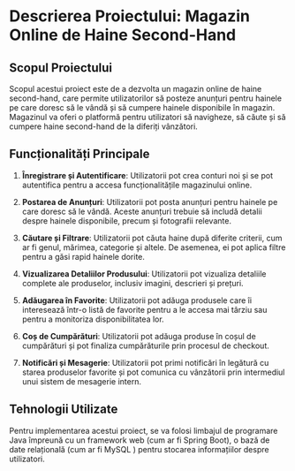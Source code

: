 # Descrierea Proiectului: Magazin Online de Haine Second-Hand

## Scopul Proiectului
Scopul acestui proiect este de a dezvolta un magazin online de haine second-hand, care permite utilizatorilor să posteze anunțuri pentru hainele pe care doresc să le vândă și să cumpere hainele disponibile în magazin. Magazinul va oferi o platformă pentru utilizatori să navigheze, să căute și să cumpere haine second-hand de la diferiți vânzători.

## Funcționalități Principale
1. **Înregistrare și Autentificare**: Utilizatorii pot crea conturi noi și se pot autentifica pentru a accesa funcționalitățile magazinului online.
   
2. **Postarea de Anunțuri**: Utilizatorii pot posta anunțuri pentru hainele pe care doresc să le vândă. Aceste anunțuri trebuie să includă detalii despre hainele disponibile, precum și fotografii relevante.

3. **Căutare și Filtrare**: Utilizatorii pot căuta haine după diferite criterii, cum ar fi genul, mărimea, categorie și altele. De asemenea, ei pot aplica filtre pentru a găsi rapid hainele dorite.

4. **Vizualizarea Detaliilor Produsului**: Utilizatorii pot vizualiza detaliile complete ale produselor, inclusiv imagini, descrieri și prețuri.

5. **Adăugarea în Favorite**: Utilizatorii pot adăuga produsele care îi interesează într-o listă de favorite pentru a le accesa mai târziu sau pentru a monitoriza disponibilitatea lor.

6. **Coș de Cumpărături**: Utilizatorii pot adăuga produse în coșul de cumpărături și pot finaliza cumpărăturile prin procesul de checkout.


7. **Notificări și Mesagerie**: Utilizatorii pot primi notificări în legătură cu starea produselor favorite și pot comunica cu vânzătorii prin intermediul unui sistem de mesagerie intern.



## Tehnologii Utilizate
Pentru implementarea acestui proiect, se va folosi limbajul de programare Java împreună cu un framework web (cum ar fi Spring Boot), o bază de date relațională (cum ar fi MySQL ) pentru stocarea informațiilor despre utilizatori.


